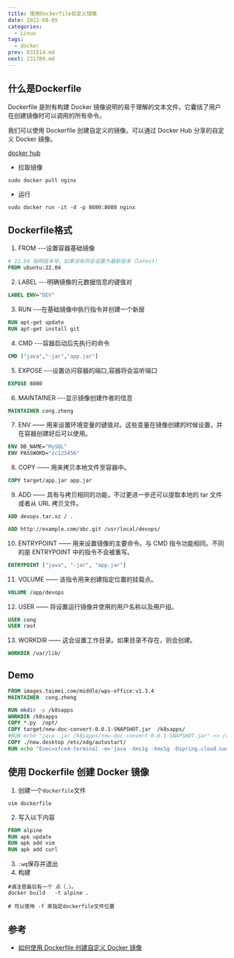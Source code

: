 ```yaml
---
title: 使用Dockerfile自定义镜像
date: 2022-08-05
categories:
  - Linux
tags:
  - docker
prev: 031514.md
next: 231709.md
---
```




<!-- more -->

## 什么是Dockerfile

Dockerfile 是附有构建 Docker 镜像说明的易于理解的文本文件。它囊括了用户在创建镜像时可以调用的所有命令。

我们可以使用 Dockerfile 创建自定义的镜像。可以通过 Docker Hub 分享的自定义 Docker 镜像。

[docker hub](https://hub.docker.com/)

- 拉取镜像

```shell
sudo docker pull nginx
```

- 运行

```shell
sudo docker run -it -d -p 8080:8080 nginx
```

## Dockerfile格式

1. FROM  ---设置容器基础镜像

```Dockerfile
# 22.04 指明版本号，如果没有则会设置为最新版本（latest）
FROM ubuntu:22.04
```

2. LABEL ---明确镜像的元数据信息的键值对

```Dockerfile
LABEL ENV="DEV"
```

3. RUN ---在基础镜像中执行指令并创建一个新层

```Dockerfile
RUN apt-get update
RUN apt-get install git
```

4. CMD ---容器启动后先执行的命令

```Dockerfile
CMD ["java","-jar","app.jar"]
```

5. EXPOSE ---设置访问容器的端口,容器将会监听端口

```dockerfile
EXPOSE 8080
```

6. MAINTAINER ---显示镜像创建作者的信息

```dockerfile
MAINTAINER cong.zheng
```

7. ENV —— 用来设置环境变量的键值对。这些变量在镜像创建的时候设置，并在容器创建好后可以使用。

```dockerfile
ENV DB_NAME="MySQL"
ENV PASSWORD="zc123456"
```

8. COPY —— 用来拷贝本地文件至容器中。

```dockerfile
COPY target/app.jar app.jar
```

9. ADD —— 具有与拷贝相同的功能，不过更进一步还可以提取本地的 tar 文件或者从 URL 拷贝文件。

```dockerfile
ADD devops.tar.xz / .

ADD http://example.com/abc.git /usr/local/devops/
```

10. ENTRYPOINT —— 用来设置镜像的主要命令。与 CMD 指令功能相同。不同的是 ENTRYPOINT 中的指令不会被重写。

```dockerfile
ENTRYPOINT ["java", "-jar", "app.jar"]
```

11. VOLUME —— 该指令用来创建指定位置的挂载点。

```dockerfile
VOLUME /app/devops
```

12. USER —— 将设置运行镜像并使用的用户名称以及用户组。

```dockerfile
USER cong
USER root
```

13. WORKDIR —— 这会设置工作目录。如果目录不存在，则会创建。

```dockerfile
WORKDIR /var/lib/
```

## Demo

```dockerfile
FROM images.taimei.com/middle/wps-office:v1.3.4
MAINTAINER  cong.zheng 

RUN mkdir -p /k8sapps
WORKDIR /k8sapps
COPY *.py  /opt/
COPY target/new-doc-convert-0.0.1-SNAPSHOT.jar  /k8sapps/
#RUN echo "java -jar /k8sapps/new-doc-convert-0.0.1-SNAPSHOT.jar" >> /root/.bashrc
COPY ./new.desktop /etc/xdg/autostart/
RUN echo "Exec=xfce4-terminal -e='java -Xms1g -Xmx1g -Dspring.cloud.nacos.config.server-addr=config.taimei.com:8848 -Dspring.profiles.active=test -Dspring.cloud.nacos.config.namespace=TEST  -Dqueue=doc_convert_test  -Duser.timezone=GMT+08 -XX:+UseG1GC -XX:MaxGCPauseMillis=200 -jar /k8sapps/new-doc-convert-0.0.1-SNAPSHOT.jar '" >> /etc/xdg/autostart/new.desktop
```

## 使用 Dockerfile 创建 Docker 镜像


1. 创建一个`dockerfile`文件
```shell
vim dockerfile
```
2. 写入以下内容

```dockerfile
FROM alpine
RUN apk update
RUN apk add vim
RUN apk add curl
```
3. `:wq`保存并退出
4. 构建

```shell
#请注意最后有一个 点（.）。
docker build   -t alpine .

# 可以使用 -f 来指定dockerfile文件位置
```


## 参考

- [如何使用 Dockerfile 创建自定义 Docker 镜像](https://linux.cn/article-14896-1.html)
